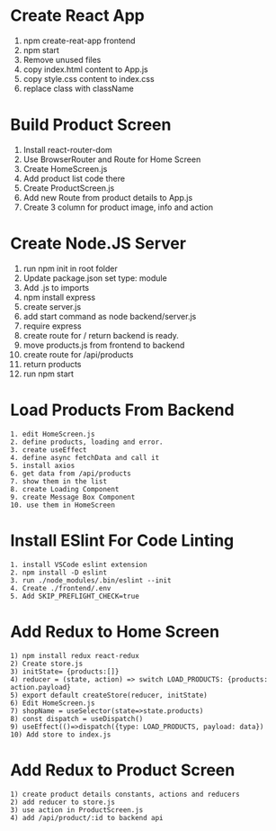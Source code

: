 # Create React App

1. npm create-reat-app frontend
2. npm start
3. Remove unused files
4. copy index.html content to App.js
5. copy style.css content to index.css
6. replace class with className

# Build Product Screen

1. Install react-router-dom
2. Use BrowserRouter and Route for Home Screen
3. Create HomeScreen.js
4. Add product list code there
5. Create ProductScreen.js
6. Add new Route from product details to App.js
7. Create 3 column for product image, info and action

# Create Node.JS Server

1.  run npm init in root folder
2.  Update package.json set type: module
3.  Add .js to imports
4.  npm install express
5.  create server.js
6.  add start command as node backend/server.js
7.  require express
8.  create route for / return backend is ready.
9.  move products.js from frontend to backend
10. create route for /api/products
11. return products
12. run npm start

# Load Products From Backend

    1. edit HomeScreen.js
    2. define products, loading and error.
    3. create useEffect
    4. define async fetchData and call it
    5. install axios
    6. get data from /api/products
    7. show them in the list
    8. create Loading Component
    9. create Message Box Component
    10. use them in HomeScreen

# Install ESlint For Code Linting

    1. install VSCode eslint extension
    2. npm install -D eslint
    3. run ./node_modules/.bin/eslint --init
    4. Create ./frontend/.env
    5. Add SKIP_PREFLIGHT_CHECK=true

# Add Redux to Home Screen

    1) npm install redux react-redux
    2) Create store.js
    3) initState= {products:[]}
    4) reducer = (state, action) => switch LOAD_PRODUCTS: {products: action.payload}
    5) export default createStore(reducer, initState)
    6) Edit HomeScreen.js
    7) shopName = useSelector(state=>state.products)
    8) const dispatch = useDispatch()
    9) useEffect(()=>dispatch({type: LOAD_PRODUCTS, payload: data})
    10) Add store to index.js

# Add Redux to Product Screen

    1) create product details constants, actions and reducers
    2) add reducer to store.js
    3) use action in ProductScreen.js
    4) add /api/product/:id to backend api
